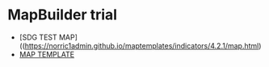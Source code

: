 # MapBuilder trial
- [SDG TEST MAP]((https://norric1admin.github.io/maptemplates/indicators/4.2.1/map.html)
- [MAP TEMPLATE](https://norric1admin.github.io/maptemplates/indicators/template/map.html)